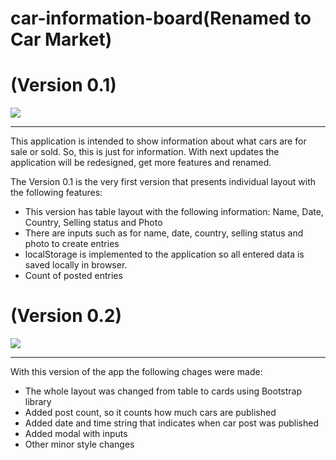 # car-information-board(Renamed to Car Market)
<h1>(Version 0.1)</h1>

<img src="https://i.imgur.com/YBmFoRT.png">
<hr>
This application is intended to show information about what cars are for sale or sold. So, this is just for information. With next updates the application will be redesigned, get more features and renamed.

The Version 0.1 is the very first version that presents individual layout with the following features:
  <ul>
    <li>This version has table layout with the following information: Name, Date, Country, Selling status and Photo</li>
    <li>There are inputs such as for name, date, country, selling status and photo to create entries</li>
    <li>localStorage is implemented to the application so all entered data is saved locally in browser.</li>
    <li>Count of posted entries</li>
  </ul>

<h1>(Version 0.2)</h1>
<img src="https://i.imgur.com/zC23z1a.png">
<hr>
With this version of the app the following chages were made:
  <ul>
    <li>The whole layout was changed from table to cards using Bootstrap library</li>
    <li>Added post count, so it counts how much cars are published</li>
    <li>Added date and time string that indicates when car post was published</li>
    <li>Added modal with inputs</li>
    <li>Other minor style changes</li>
  </ul>
